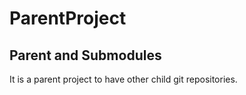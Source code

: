# ParentProject
Parent and Submodules
-------------------------
It is a parent project to have other child git repositories.

